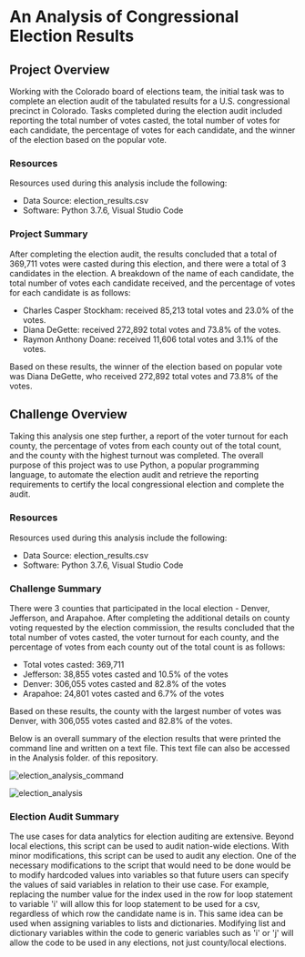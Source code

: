 # An Analysis of Congressional Election Results

## Project Overview
Working with the Colorado board of elections team, the initial task was to complete an election audit of the tabulated results for a U.S. congressional precinct in Colorado. Tasks completed during the election audit included reporting the total number of votes casted, the total number of votes for each candidate, the percentage of votes for each candidate, and the winner of the election based on the popular vote. 

### Resources
Resources used during this analysis include the following:
- Data Source: election_results.csv
- Software: Python 3.7.6, Visual Studio Code 

### Project Summary
After completing the election audit, the results concluded that a total of 369,711 votes were casted during this election, and there were a total of 3 candidates in the election. A breakdown of the name of each candidate, the total number of votes each candidate received, and the percentage of votes for each candidate is as follows:

- Charles Casper Stockham: received 85,213 total votes and 23.0% of the votes.
- Diana DeGette: received 272,892 total votes and 73.8% of the votes.
- Raymon Anthony Doane: received 11,606 total votes and 3.1% of the votes.

Based on these results, the winner of the election based on popular vote was Diana DeGette, who received 272,892 total votes and 73.8% of the votes.

## Challenge Overview
Taking this analysis one step further, a report of the voter turnout for each county, the percentage of votes from each county out of the total count, and the county with the highest turnout was completed. The overall purpose of this project was to use Python, a popular programming language, to automate the election audit and retrieve the reporting requirements to certify the local congressional election and complete the audit.

### Resources
Resources used during this analysis include the following:
- Data Source: election_results.csv
- Software: Python 3.7.6, Visual Studio Code 

### Challenge Summary
There were 3 counties that participated in the local election - Denver, Jefferson, and Arapahoe. After completing the additional details on county voting requested by the election commission, the results concluded that the total number of votes casted, the voter turnout for each county, and the percentage of votes from each county out of the total count is as follows:

- Total votes casted: 369,711
- Jefferson: 38,855 votes casted and 10.5% of the votes
- Denver: 306,055 votes casted and 82.8% of the votes
- Arapahoe: 24,801 votes casted and 6.7% of the votes 

Based on these results, the county with the largest number of votes was Denver, with 306,055 votes casted and 82.8% of the votes.

Below is an overall summary of the election results that were printed the command line and written on a text file. This text file can also be accessed in the Analysis folder. of this repository.

![election_analysis_command](https://user-images.githubusercontent.com/96188669/190229413-09ecedcb-b3ce-4af1-b7c5-e3793f108ee1.png)

![election_analysis](https://user-images.githubusercontent.com/96188669/190226179-9895c63c-55ee-41da-b12b-e0b5ebaaabc9.png)

### Election Audit Summary
The use cases for data analytics for election auditing are extensive. Beyond local elections, this script can be used to audit nation-wide elections. With minor modifications, this script can be used to audit any election. One of the necessary modifications to the script that would need to be done would be to modify hardcoded values into variables so that future users can specify the values of said variables in relation to their use case. For example, replacing the number value for the index used in the row for loop statement to variable 'i' will allow this for loop statement to be used for a csv, regardless of which row the candidate name is in.  This same idea can be used when assigning variables to lists and dictionaries. Modifying list and dictionary variables within the code to generic variables such as 'i' or 'j' will allow the code to be used in any elections, not just county/local elections.
